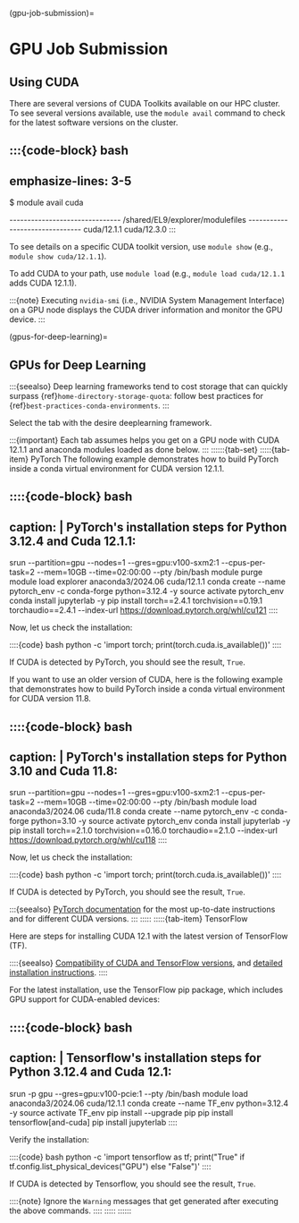 (gpu-job-submission)=
# GPU Job Submission

## Using CUDA
There are several versions of CUDA Toolkits available on our HPC cluster. To see several versions available, use the `module avail` command to check for the latest software versions on the cluster.

:::{code-block} bash
---
emphasize-lines: 3-5
---
$ module avail cuda

------------------------------- /shared/EL9/explorer/modulefiles -------------------------------
cuda/12.1.1    cuda/12.3.0
:::

To see details on a specific CUDA toolkit version, use `module show` (e.g., `module show cuda/12.1.1`).

To add CUDA to your path, use `module load` (e.g., `module load cuda/12.1.1` adds CUDA 12.1.1).

:::{note}
Executing `nvidia-smi` (i.e., NVIDIA System Management Interface) on a GPU node displays the CUDA driver information and monitor the GPU device.
:::

(gpus-for-deep-learning)=
## GPUs for Deep Learning

:::{seealso}
Deep learning frameworks tend to cost storage that can quickly surpass {ref}`home-directory-storage-quota`: follow best practices for {ref}`best-practices-conda-environments`.
:::

Select the tab with the desire deeplearning framework.

:::{important}
Each tab assumes helps you get on a GPU node with CUDA 12.1.1 and anaconda modules loaded as done below.
:::
::::::{tab-set}
:::::{tab-item} PyTorch
The following example demonstrates how to build PyTorch inside a conda virtual environment for CUDA version 12.1.1.

::::{code-block} bash
---------------------
caption: |
    PyTorch's installation steps for Python 3.12.4 and Cuda 12.1.1:
---
srun --partition=gpu --nodes=1 --gres=gpu:v100-sxm2:1 --cpus-per-task=2 --mem=10GB --time=02:00:00 --pty /bin/bash
module purge
module load explorer anaconda3/2024.06 cuda/12.1.1
conda create --name pytorch_env -c conda-forge python=3.12.4 -y
source activate pytorch_env
conda install jupyterlab -y
pip install torch==2.4.1 torchvision==0.19.1 torchaudio==2.4.1 --index-url https://download.pytorch.org/whl/cu121
::::

Now, let us check the installation:

::::{code} bash
python -c 'import torch; print(torch.cuda.is_available())'
::::

If CUDA is detected by PyTorch, you should see the result, `True`.

If you want to use an older version of CUDA, here is the following example that demonstrates how to build PyTorch inside a conda virtual environment for CUDA version 11.8.

::::{code-block} bash
---------------------
caption: |
    PyTorch's installation steps for Python 3.10 and Cuda 11.8:
---
srun --partition=gpu --nodes=1 --gres=gpu:v100-sxm2:1 --cpus-per-task=2 --mem=10GB --time=02:00:00 --pty /bin/bash
module load anaconda3/2024.06 cuda/11.8
conda create --name pytorch_env -c conda-forge python=3.10 -y
source activate pytorch_env
conda install jupyterlab -y
pip install torch==2.1.0 torchvision==0.16.0 torchaudio==2.1.0 --index-url https://download.pytorch.org/whl/cu118
::::

Now, let us check the installation:

::::{code} bash
python -c 'import torch; print(torch.cuda.is_available())'
::::

If CUDA is detected by PyTorch, you should see the result, `True`.

:::{seealso}
[PyTorch documentation](https://pytorch.org/) for the most up-to-date instructions and for different CUDA versions.
:::
:::::
:::::{tab-item} TensorFlow

Here are steps for installing CUDA 12.1 with the latest version of TensorFlow (TF).

::::{seealso}
[Compatibility of CUDA and TensorFlow versions](https://www.tensorflow.org/install/source#gpu), and [detailed installation instructions](https://www.tensorflow.org/install/pip).
::::

For the latest installation, use the TensorFlow pip package, which includes GPU support for CUDA-enabled devices:

::::{code-block} bash
---------------------
caption: |
    Tensorflow's installation steps for Python 3.12.4 and Cuda 12.1:
---
srun -p gpu --gres=gpu:v100-pcie:1 --pty /bin/bash
module load anaconda3/2024.06 cuda/12.1.1
conda create --name TF_env python=3.12.4 -y
source activate TF_env
pip install --upgrade pip
pip install tensorflow[and-cuda]
pip install jupyterlab
::::

Verify the installation:

::::{code} bash
python -c 'import tensorflow as tf; print("True" if tf.config.list_physical_devices("GPU") else "False")'
::::

If CUDA is detected by Tensorflow, you should see the result, `True`.

::::{note}
Ignore the `Warning` messages that get generated after executing the above commands.
::::
:::::
::::::

